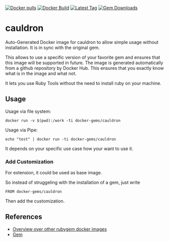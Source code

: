 [![Docker pulls](https://img.shields.io/docker/pulls/rubygem/cauldron.svg)](https://hub.docker.com/r/rubygem/cauldron/)
[![Docker Build](https://img.shields.io/docker/automated/rubygem/cauldron.svg)](https://hub.docker.com/r/rubygem/cauldron/)
[![Latest Tag](https://img.shields.io/github/tag/docker-rubygem/cauldron.svg)](https://hub.docker.com/r/rubygem/cauldron/)
[![Gem Downloads](https://img.shields.io/gem/dt/cauldron.svg)](https://rubygems.org/gems/cauldron/)
# cauldron

Auto-Generated Docker image for cauldron to allow simple usage without installation.
It is in sync with the original gem.

This allows to use a specific version of your favorite gem and ensures that this image will be supported in future.
The image is generated automatically from a github repository by Docker Hub.
This ensures that you exactly know what is in the image and what not.

It lets you use Ruby Tools without the need to install ruby on your machine.

## Usage

Usage via file system:

`docker run -v $(pwd):/work -ti docker-gems/cauldron`

Usage via Pipe:

`echo "test" | docker run -ti docker-gems/cauldron`

It depends on your specific use case how your want to use it.

### Add Customization

For extension, it could be used as base image.

So instead of struggeling with the installation of a gem, just write

`FROM docker-gems/cauldron`

Then add the customization.

## References

 - [Overview over other rubygem docker images](https://github.com/thinkbot/docker-rubygem)
 - [Gem](https://rubygems.org/gems/cauldron/)

